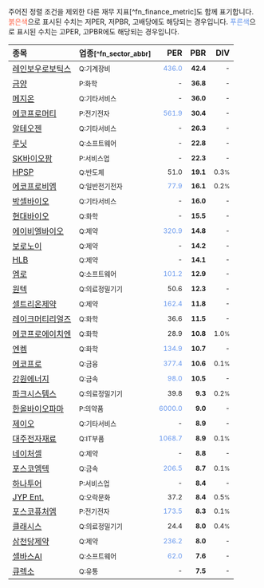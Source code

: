 주어진 정렬 조건을 제외한 다른 재무 지표[^fn_finance_metric]도 함께 표기합니다. <span style="color:tomato">붉은색</span>으로 표시된 수치는 저PER, 저PBR, 고배당에도 해당되는 경우입니다. <span style="color:cornflowerblue">푸른색</span>으로 표시된 수치는 고PER, 고PBR에도 해당되는 경우입니다.

| **종목** | **업종**<small>[^fn_sector_abbr]</small> | **PER** | **PBR** | **DIV** |
| :--- | :--- | --: | --: | --: |
| [레인보우로보틱스](/277810/) | <small>Q:기계장비</small> | <small><span style="color:cornflowerblue">436.0</span></small> | <small>**42.4**</small> | <small>-</small> |
| [금양](/001570/) | <small>P:화학</small> | <small>-</small> | <small>**36.8**</small> | <small>-</small> |
| [메지온](/140410/) | <small>Q:기타서비스</small> | <small>-</small> | <small>**36.0**</small> | <small>-</small> |
| [에코프로머티](/450080/) | <small>P:전기전자</small> | <small><span style="color:cornflowerblue">561.9</span></small> | <small>**30.4**</small> | <small>-</small> |
| [알테오젠](/196170/) | <small>Q:기타서비스</small> | <small>-</small> | <small>**26.3**</small> | <small>-</small> |
| [루닛](/328130/) | <small>Q:소프트웨어</small> | <small>-</small> | <small>**22.8**</small> | <small>-</small> |
| [SK바이오팜](/326030/) | <small>P:서비스업</small> | <small>-</small> | <small>**22.3**</small> | <small>-</small> |
| [HPSP](/403870/) | <small>Q:반도체</small> | <small>51.0</small> | <small>**19.1**</small> | <small>0.3<small>%</small></small> |
| [에코프로비엠](/247540/) | <small>Q:일반전기전자</small> | <small><span style="color:cornflowerblue">77.9</span></small> | <small>**16.1**</small> | <small>0.2<small>%</small></small> |
| [박셀바이오](/323990/) | <small>Q:기타서비스</small> | <small>-</small> | <small>**16.0**</small> | <small>-</small> |
| [현대바이오](/048410/) | <small>Q:화학</small> | <small>-</small> | <small>**15.5**</small> | <small>-</small> |
| [에이비엘바이오](/298380/) | <small>Q:제약</small> | <small><span style="color:cornflowerblue">320.9</span></small> | <small>**14.8**</small> | <small>-</small> |
| [보로노이](/310210/) | <small>Q:제약</small> | <small>-</small> | <small>**14.2**</small> | <small>-</small> |
| [HLB](/028300/) | <small>Q:제약</small> | <small>-</small> | <small>**14.1**</small> | <small>-</small> |
| [엠로](/058970/) | <small>Q:소프트웨어</small> | <small><span style="color:cornflowerblue">101.2</span></small> | <small>**12.9**</small> | <small>-</small> |
| [원텍](/336570/) | <small>Q:의료정밀기기</small> | <small>50.6</small> | <small>**12.3**</small> | <small>-</small> |
| [셀트리온제약](/068760/) | <small>Q:제약</small> | <small><span style="color:cornflowerblue">162.4</span></small> | <small>**11.8**</small> | <small>-</small> |
| [레이크머티리얼즈](/281740/) | <small>Q:화학</small> | <small>36.6</small> | <small>**11.5**</small> | <small>-</small> |
| [에코프로에이치엔](/383310/) | <small>Q:화학</small> | <small>28.9</small> | <small>**10.8**</small> | <small>1.0<small>%</small></small> |
| [엔켐](/348370/) | <small>Q:화학</small> | <small><span style="color:cornflowerblue">134.9</span></small> | <small>**10.7**</small> | <small>-</small> |
| [에코프로](/086520/) | <small>Q:금융</small> | <small><span style="color:cornflowerblue">377.4</span></small> | <small>**10.6**</small> | <small>0.1<small>%</small></small> |
| [강원에너지](/114190/) | <small>Q:금속</small> | <small><span style="color:cornflowerblue">98.0</span></small> | <small>**10.5**</small> | <small>-</small> |
| [파크시스템스](/140860/) | <small>Q:의료정밀기기</small> | <small>39.8</small> | <small>**9.3**</small> | <small>0.2<small>%</small></small> |
| [한올바이오파마](/009420/) | <small>P:의약품</small> | <small><span style="color:cornflowerblue">6000.0</span></small> | <small>**9.0**</small> | <small>-</small> |
| [제이오](/418550/) | <small>Q:기타서비스</small> | <small>-</small> | <small>**8.9**</small> | <small>-</small> |
| [대주전자재료](/078600/) | <small>Q:IT부품</small> | <small><span style="color:cornflowerblue">1068.7</span></small> | <small>**8.9**</small> | <small>0.1<small>%</small></small> |
| [네이처셀](/007390/) | <small>Q:제약</small> | <small>-</small> | <small>**8.8**</small> | <small>-</small> |
| [포스코엠텍](/009520/) | <small>Q:금속</small> | <small><span style="color:cornflowerblue">206.5</span></small> | <small>**8.7**</small> | <small>0.1<small>%</small></small> |
| [하나투어](/039130/) | <small>P:서비스업</small> | <small>-</small> | <small>**8.4**</small> | <small>-</small> |
| [JYP Ent.](/035900/) | <small>Q:오락문화</small> | <small>37.2</small> | <small>**8.4**</small> | <small>0.5<small>%</small></small> |
| [포스코퓨처엠](/003670/) | <small>P:전기전자</small> | <small><span style="color:cornflowerblue">173.5</span></small> | <small>**8.3**</small> | <small>0.1<small>%</small></small> |
| [클래시스](/214150/) | <small>Q:의료정밀기기</small> | <small>24.4</small> | <small>**8.0**</small> | <small>0.4<small>%</small></small> |
| [삼천당제약](/000250/) | <small>Q:제약</small> | <small><span style="color:cornflowerblue">236.2</span></small> | <small>**8.0**</small> | <small>-</small> |
| [셀바스AI](/108860/) | <small>Q:소프트웨어</small> | <small><span style="color:cornflowerblue">62.0</span></small> | <small>**7.6**</small> | <small>-</small> |
| [큐렉소](/060280/) | <small>Q:유통</small> | <small>-</small> | <small>**7.5**</small> | <small>-</small> |